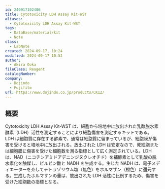 ```yaml
---
id: 240917102406
title: Cytotoxicity LDH Assay Kit-WST
aliases:
  - Cytotoxicity LDH Assay Kit-WST
tags:
  - DataBase/material/kit
  - Note
class:
  - LabNote
created: 2024-09-17, 10:24
modified: 2024-09-17 10:52
author:
  - Akira Ooka
fileClass: Reagent
catalogNumber: 
company:
  - Dojindo
  - Fujifilm
url: https://www.dojindo.co.jp/products/CK12/
---
```

## 概要
Cytotoxicity LDH Assay Kit-WST は、細胞から培地中に放出された乳酸脱水素酵素（LDH）活性を測定することにより細胞傷害を測定するキットである。
LDH は細胞質に存在する酵素で、通常は細胞質に留まっているが、細胞膜が傷害を受けると培地中に放出される。放出された LDH は安定なので、死細胞または細胞膜に傷害を受けた細胞数を測る指標として広く測定されている。LDH は、NAD（ニコチンアミドアデニンジヌクレオチド）を補酵素として乳酸の脱水素化を触媒し、ピルビン酸と NADH を生成する。生じた NADH は、電子メディエーターを介してテトラゾリウム塩（無色）をホルマザン（橙色）に還元する。生成したホルマザンの量は、放出された LDH 活性に比例するため、傷害を受けた細胞数の指標となる。